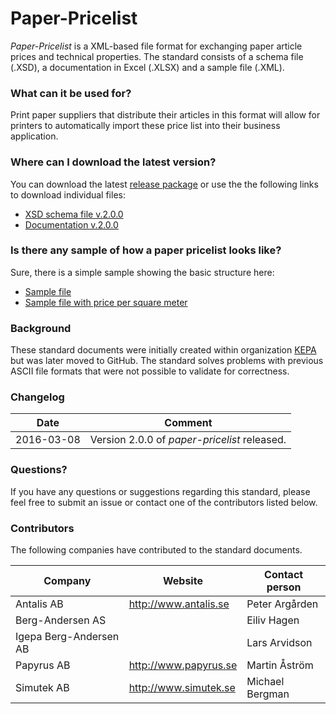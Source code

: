 # Paper-Pricelist
_Paper-Pricelist_ is a XML-based file format for exchanging paper article prices and technical properties. The standard consists of
a schema file (.XSD), a documentation in Excel (.XLSX) and a sample file (.XML).

### What can it be used for?
Print paper suppliers that distribute their articles in this format will allow for printers to automatically
import these price list into their business application.

### Where can I download the latest version?
You can download the latest [release package](https://github.com/scppc/paper-pricelist/releases) or use the the following links to download individual files:
- [XSD schema file v.2.0.0](https://github.com/scppc/paper-pricelist/raw/master/V.2.0.0/schemas/kepa_edi_20.xsd?raw=true)
- [Documentation v.2.0.0](https://github.com/scppc/paper-pricelist/blob/master/V.2.0.0/docs/Specification.xlsx?raw=true)

### Is there any sample of how a paper pricelist looks like?
Sure, there is a simple sample showing the basic structure here:
- [Sample file](https://github.com/scppc/paper-pricelist/raw/master/V.2.0.0/samples/sample_pricefile.xml)
- [Sample file with price per square meter](https://github.com/scppc/paper-pricelist/raw/master/V.2.0.0/samples/sample_pricefile-m2.xml)

### Background
These standard documents were initially created within organization [KEPA](http://www.kepa.nu) but was later moved to
GitHub. The standard solves problems with previous ASCII file formats that were not possible to validate for correctness.

### Changelog

| Date | Comment |
| --- | --- |
| 2016-03-08 | Version 2.0.0 of *paper-pricelist* released. |


### Questions?

If you have any questions or suggestions regarding this standard, please feel free to submit an issue or contact one of the
contributors listed below.

### Contributors

The following companies have contributed to the standard documents.

| Company | Website | Contact person |
| --- | --- | --- |
| Antalis AB | http://www.antalis.se | Peter Argården |
| Berg-Andersen AS |  | Eiliv Hagen |
| Igepa Berg-Andersen AB |  | Lars Arvidson |
| Papyrus AB | http://www.papyrus.se | Martin Åström |
| Simutek AB | http://www.simutek.se | Michael Bergman |
